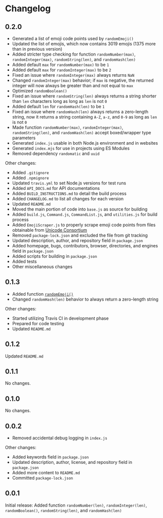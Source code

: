 # Changelog

## 0.2.0

* Generated a list of emoji code points used by `randomEmoji()`
* Updated the list of emojis, which now contains 3019 emojis (1375 more than in previous version)
* Added stricter type checking for function `randomNumber(max)`, `randomInteger(max)`, `randomString(len)`, and `randomHash(len)`
* Added default `max` for `randomNumber(max)` to be `1`
* Added default `max` for `randomInteger(max)` to be `2`
* Fixed an issue where `randomInteger(max)` always returns `NaN`
* Changed `randomInteger(max)` behavior; if `max` is negative, the returned integer will now always be greater than and not equal to `max`
* Optimized `randomBoolean()`
* Fixed an issue where `randomString(len)` always returns a string shorter than `len` characters long as long as `len` is not `0`
* Added default `len` for `randomHash(len)` to be `1`
* Fixed an issue where `randomHash(len)` always returns a zero-length string, now it returns a string containing `A-Z`, `a-z`, and `0-9` as long as `len` is not `0`
* Made function `randomNumber(max)`, `randomInteger(max)`, `randomString(len)`, and `randomHash(len)` accept boxed/wrapper type parameters
* Generated `index.js` usable in both Node.js environment and in websites
* Generated `index.mjs` for use in projects using ES Modules
* Removed dependency `randomatic` and `uuid`

Other changes:

* Added `.gitignore`
* Added `.npmignore`
* Updated `travis.yml` to set Node.js versions for test runs
* Added `API_DOCS.md` for API documentations
* Added `BUILD_INSTRUCTIONS.md` to detail the build process
* Added `CHANGELOG.md` to list all changes for each version
* Updated `README.md`
* Moved the main portion of code into `base.js` as source for building
* Added `build.js`, `Command.js`, `CommandList.js`, and `utilities.js` for build process
* Added `EmojiScraper.js` to properly scrape emoji code points from files obtainable from [Unicode Consortium](https://unicode.org/)
* Removed `package-lock.json` and excluded the file from git tracking
* Updated description, author, and repository field in `package.json`
* Added homepage, bugs, contributors, browser, directories, and engines field in `package.json`
* Added scripts for building in `package.json`
* Added tests
* Other miscellaneous changes

## 0.1.3

* Added function [`randomEmoji()`](/API_DOCS.md#randomemoji)
* Changed `randomHash(len)` behavior to always return a zero-length string

Other changes:

* Started utilizing Travis CI in development phase
* Prepared for code testing
* Updated `README.md`

## 0.1.2

Updated `README.md`

## 0.1.1

No changes.

## 0.1.0

No changes.

## 0.0.2

* Removed accidental debug logging in `index.js`

Other changes:

* Added keywords field in `package.json`
* Updated description, author, license, and repository field in `package.json`
* Added more content to `README.md`
* Committed `package-lock.json`

## 0.0.1

Initial release: Added function `randomNumber(len)`, `randomInteger(len)`, `randomBoolean()`, `randomString(len)`, and `randomHash(len)`
